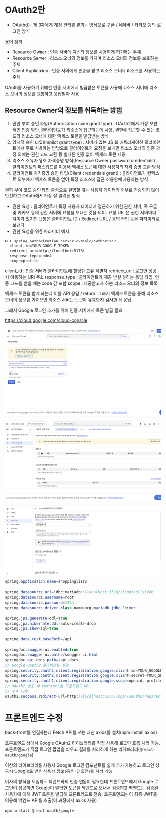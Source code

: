 # OAuth2란
- OAuthd는 제 3자에게 계정 관리를 맡기는 방식으로 구글 / 네이버 / 카카오 등의 로그인 방식

용어 정리
- Resource Owner : 인증 서버에 자신의 정보를 사용하게 허가하는 주체
- Resource Server : 리소스 오너의 정보를 가지며 리소스 오너의 정보를 보호하는 주체 
- Client Application : 인증 서버에게 인증을 받고 리소스 오너의 리소스를 사용하는 주체

 OAuth를 사용하기 위해선 인증 서버에서 발급받은 토큰을 사용해 리소스 서버에 리소스 오너의 정보를 요청하고 응답받아 사용

 ## Resource Owner의 정보를 취득하는 방법
 1. 권한 부여 승인 타입(Authorization code grant type) : OAuth2에서 가장 보편적인 인증 방안. 클라이언트가 리소스에 접근하는데 사용, 권한에 접근할 수 있는 코드와 리소스 오너에 대한 액세스 토큰을 발급받는 방식
2. 암시적 승인 타입(Implict grant type) : 서버가 없는 JS 웹 애플리케이션 클라이언트에서 주로 사용하는 방법으로 클라이언트가 요청을 보내면 리소스 오너의 인증 과정 외에는 권한 코드 교환 등 별다른 인증 없이 액세스 토큰 제공
3. 리소스 소유자 암호 자격증명 방식(Resource Owner password credentials) : 클라이언트의 패스워드를 이용해 액세스 토큰에 대한 사용자의 자격 증명 교환 방식
4. 클라이언트 자격증명 승인 타입(Client credentials grant) : 클라이언트가 컨텍스트 외부에서 액세스 토큰을 얻어 특정 리소스에 접근 허용할때 사용하는 방식

권하 부여 코드 승인 타입 중심으로 설명할 때는 사용자 데이터가 외부로 전송되지 않아 안전하고 OAuth에서 가장 잘 알려진 방식

- 권한 요청 : 클라이언트가 특정 사용자 데이터에 접근하기 위한 권한 서버, 즉 구글 및 카카오 등의 권한 서버에 요청을 보내는 것을 의미. 요청 URL은 권한 서버마다 차이가 있지만 보통은 클라이언트 ID / Redirect URL / 응답 타입 등을 파라미터로 보낸다
- 권한 요청을 위한 파라미터 예시
```
GET spring-authorization-server.exmaple/authorize?
  client_id=YOUR_GOOGLE_TOKEN
  redirect_uri=http://localhot:5173/
  response_type=code&
  scope=profile
```
client_id : 인증 서버가 클라이언트에 할당한 고유 식별자
redriect_uri : 로그인 성공 시 이동하는 URI 주소
response_type : 클라이언트가 제공 받길 원하는 응답 타입. 인증 코드를 받을 때는 code 값 포함
scope : 제공받고자 하는 리소스 오너의 정보 목록

액세스 토큰을 받게 되는데 이를 API 응답 / return. 그래서 액세스 토큰을 통해 리소스 오너의 정보를 가져오면 리소스 서버는 토큰이 유효한지 검사한 뒤 응답

그래서 Google 로그인 추가를 위해 인증 서버에서 토큰 발급 필요

https://cloud.google.com/cloud-console

![alt text](image.png)

![alt text](image-1.png)

![alt text](image-2.png)

```java
spring.application.name=shoppinglist2

spring.datasource.url=jdbc:mariadb://localhost:3310/shoppinglist2db
spring.datasource.username=root
spring.datasource.password=1234
spring.datasource.driver-class-name=org.mariadb.jdbc.Driver

spring.jpa.generate-ddl=true
spring.jpa.hibernate.ddl-auto=create-drop
spring.jpa.show-sql=true

spring.data.rest.basePath=/api

springdoc.swagger-ui.enabled=true
springdoc.swagger-ui.path=/swagger-ui.html
springdoc.api-docs.path=/api-docs
// Google OAuth2 클라이언트 설정
spring.security.oauth2.client.registration.google.client-id=YOUR_GOOGLE_CLIENT_ID
spring.security.oauth2.client.registration.google.client-secret=YOUR_SECERET_KEY
spring.security.oauth2.client.registration.google.scope=openid, profile, email
// OAuth2 성공 후 redriect될 프론트엔드 URL
// 추후 이용
oauth2.success.redirect-url=http://localhost:5173/login/oauth2/redirect
```

# 프론트엔드 수정
back-front를 연결하는데 Fetch API를 쓰는 대신 axios를 설치(npm install axios)

프론트엔드 상에서 Google OAuth2 라이브러리를 직접 사용해 로그인 흐름 처리 가능. 프론트엔드가 직접 로그인 팝업을 띄우고 결과를 처리하게 하는 라이브러리(`@react-oauth/google`)

이상의 라이브러리를 사용시 Google 로그인 컴포넌트를 쉽게 추가 가능하고 로그인 성공시 Google로 받은 사용자 정보(혹은 ID 토큰)를 처리 가능

이사의 방식을 도입해도 백엔드와의 인증 연동이 필요한데 프론트엔드에서 Google 로그인이 성공하면 Google이 발급한 토큰을 백엔드로 보내서 검증하고 백엔드는 검증된 사용자에 대해 JWT 토큰을 발급해 프론트엔드로 전송. 프론트엔드는 이 최종 JWT를 이용해 백엔드 API를 호출(이 과정에서 axios 사용)

`npm install @react-oauth/google`